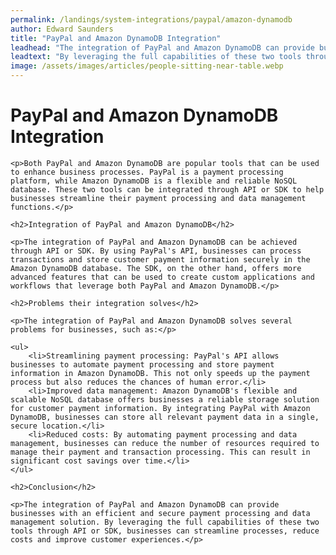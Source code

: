 ```yaml
---
permalink: /landings/system-integrations/paypal/amazon-dynamodb
author: Edward Saunders
title: "PayPal and Amazon DynamoDB Integration"
leadhead: "The integration of PayPal and Amazon DynamoDB can provide businesses with an efficient and secure payment processing and data management solution"
leadtext: "By leveraging the full capabilities of these two tools through API or SDK, businesses can streamline processes, reduce costs and improve customer experiences."
image: /assets/images/articles/people-sitting-near-table.webp
---
```

<div class="arttext">
	<h1>PayPal and Amazon DynamoDB Integration</h1>

	<p>Both PayPal and Amazon DynamoDB are popular tools that can be used to enhance business processes. PayPal is a payment processing platform, while Amazon DynamoDB is a flexible and reliable NoSQL database. These two tools can be integrated through API or SDK to help businesses streamline their payment processing and data management functions.</p>

	<h2>Integration of PayPal and Amazon DynamoDB</h2>

	<p>The integration of PayPal and Amazon DynamoDB can be achieved through API or SDK. By using PayPal's API, businesses can process transactions and store customer payment information securely in the Amazon DynamoDB database. The SDK, on the other hand, offers more advanced features that can be used to create custom applications and workflows that leverage both PayPal and Amazon DynamoDB.</p>

	<h2>Problems their integration solves</h2>

	<p>The integration of PayPal and Amazon DynamoDB solves several problems for businesses, such as:</p>

	<ul>
		<li>Streamlining payment processing: PayPal's API allows businesses to automate payment processing and store payment information in Amazon DynamoDB. This not only speeds up the payment process but also reduces the chances of human error.</li>
		<li>Improved data management: Amazon DynamoDB's flexible and scalable NoSQL database offers businesses a reliable storage solution for customer payment information. By integrating PayPal with Amazon DynamoDB, businesses can store all relevant payment data in a single, secure location.</li>
		<li>Reduced costs: By automating payment processing and data management, businesses can reduce the number of resources required to manage their payment and transaction processing. This can result in significant cost savings over time.</li>
	</ul>

	<h2>Conclusion</h2>

	<p>The integration of PayPal and Amazon DynamoDB can provide businesses with an efficient and secure payment processing and data management solution. By leveraging the full capabilities of these two tools through API or SDK, businesses can streamline processes, reduce costs and improve customer experiences.</p>

</div>